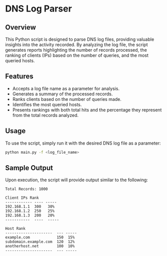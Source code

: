 # DNS Log Parser

## Overview

This Python script is designed to parse DNS log files, providing valuable insights into the activity recorded. By analyzing the log file, the script generates reports highlighting the number of records processed, the ranking of clients (IPs) based on the number of queries, and the most queried hosts.

## Features

- Accepts a log file name as a parameter for analysis.
- Generates a summary of the processed records.
- Ranks clients based on the number of queries made.
- Identifies the most queried hosts.
- Presents rankings with both total hits and the percentage they represent from the total records analyzed.

## Usage

To use the script, simply run it with the desired DNS log file as a parameter:

```bash
python main.py -f <log_file_name>
```

## Sample Output
Upon execution, the script will provide output similar to the following:

```
Total Records: 1000

Client IPs Rank
------------ ---- -----
192.168.1.1  300   30%
192.168.1.2  250   25%
192.168.1.3  200   20%
-----------  ----  -----

Host Rank
---------------------  --- -----
example.com            150  15%
subdomain.example.com  120  12%
anotherhost.net        100  10%
---------------------  --- -----
```